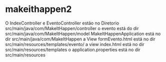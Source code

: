 # makeithappen2

O IndexController e EventoController estão no Diretorio src/main/java/com/MakeItHappen/controller
o evento está do dir src/main/java/com/MakeItHappen/model
MakeItHappenApplication está no dir src/main/java/com/MakeItHappen
a View formEvento.html está no dir src/main/resources/templates/evento/
a view index.html está no dir src/main/resources/templates
o application.properties está no dir src/main/resources
